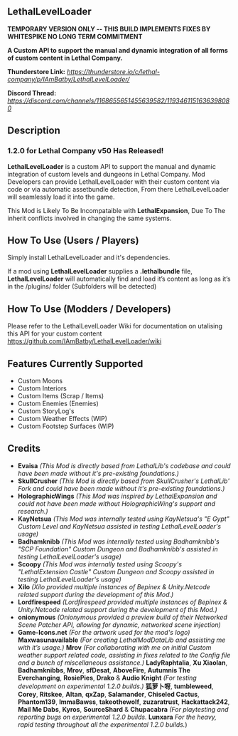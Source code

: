 **LethalLevelLoader**
--
**TEMPORARY VERSION ONLY -- THIS BUILD IMPLEMENTS FIXES BY WHITESPIKE NO LONG TERM COMMITMENT**

**A Custom API to support the manual and dynamic integration of all forms of custom content in Lethal Company.**

**Thunderstore Link:** *https://thunderstore.io/c/lethal-company/p/IAmBatby/LethalLevelLoader/*

**Discord Thread:** *https://discord.com/channels/1168655651455639582/1193461151636398080*

**Description**
--

### **1.2.0 for Lethal Company v50 Has Released!**

**LethalLevelLoader** is a custom API to support the manual and dynamic integration of custom levels and dungeons in Lethal Company. 
Mod Developers can provide LethalLevelLoader with their custom content via code or via automatic assetbundle detection, From there LethalLevelLoader will seamlessly load it into the game.

This Mod is Likely To Be Incompataible with **LethalExpansion**, Due To The inherit conflicts involved in changing the same systems.

**How To Use (Users / Players)**
--


  Simply install LethalLevelLoader and it's dependencies.


  If a mod using **LethalLevelLoader** supplies a **.lethalbundle** file, **LethalLevelLoader** will automatically find and load it’s content as long as it’s in the /plugins/ folder (Subfolders will be detected)

**How To Use (Modders / Developers)**
--


  Please refer to the LethalLevelLoader Wiki for documentation on utalising this API for your custom content
  https://github.com/IAmBatby/LethalLevelLoader/wiki

**Features Currently Supported**
--
* Custom Moons
* Custom Interiors
* Custom Items (Scrap / Items)
* Custom Enemies (Enemies)
* Custom StoryLog's
* Custom Weather Effects (WIP)
* Custom Footstep Surfaces (WIP)
 
**Credits**
--

* **Evaisa** *(This Mod is directly based from LethalLib's codebase and could have been made without it's pre-existing foundations.)*
* **SkullCrusher** *(This Mod is directly based from SkullCrusher's LethalLib' Fork and could have been made without it's pre-existing foundations.)*
* **HolographicWings** *(This Mod was inspired by LethalExpansion and could not have been made without HolographicWing's support and research.)*
* **KayNetsua** *(This Mod was internally tested using KayNetsua's "E Gypt" Custom Level and KayNetsua assisted in testing LethalLevelLoader's usage)*
* **Badhamknibb** *(This Mod was internally tested using Badhamknibb's "SCP Foundation" Custom Dungeon and Badhamknibb's assisted in testing LethalLevelLoader's usage)*
* **Scoopy** *(This Mod was internally tested using Scoopy's "LethalExtension Castle" Custom Dungeon and Scoopy assisted in testing LethalLevelLoader's usage)*
* **Xilo** *(Xilo provided multiple instances of Bepinex & Unity.Netcode related support during the development of this Mod.)*
* **Lordfirespeed** *(Lordfirespeed provided multiple instances of Bepinex & Unity.Netcode related support during the development of this Mod.)*
* **onionymous** *(Onionymous provided a preview build of their Networked Scene Patcher API, allowing for dynamic, networked scene injection)*
* **Game-Icons.net** *(For the artwork used for the mod's logo)*
**Maxwasunavailable** *(For creating LethalModDataLib and assisting me with it’s usage.)*
**Mrov** *(For collaborating with me on initial Custom weather support related code, assisting in fixes related to the Config file and a bunch of miscellaneous assistance.)*
**LadyRaphtalia**, **Xu Xiaolan**, **Badhamknibbs**, **Mrov**, **sfDesat**, **AboveFire**, **Autumnis The Everchanging**, **RosiePies**, **Drako** & **Audio Knight** *(For testing development on experimental 1.2.0 builds.)*
**狐萝卜呀**, **tumbleweed**, **Corey**, **Ritskee**, **Altan**, **qxZap**, **Salamander**, **Chiseled Cactus**, **Phantom139**, **ImmaBawss**, **takeothewolf**, **zuzaratrust**, **Hackattack242**, **Mail Me Dabs**, **Kyros**, **SourceShard** & **Chupacabra** *(For playtesting and reporting bugs on experimental 1.2.0 builds.*
**Lunxara** *For the heavy, rapid testing throughout all the experimental 1.2.0 builds.*)
